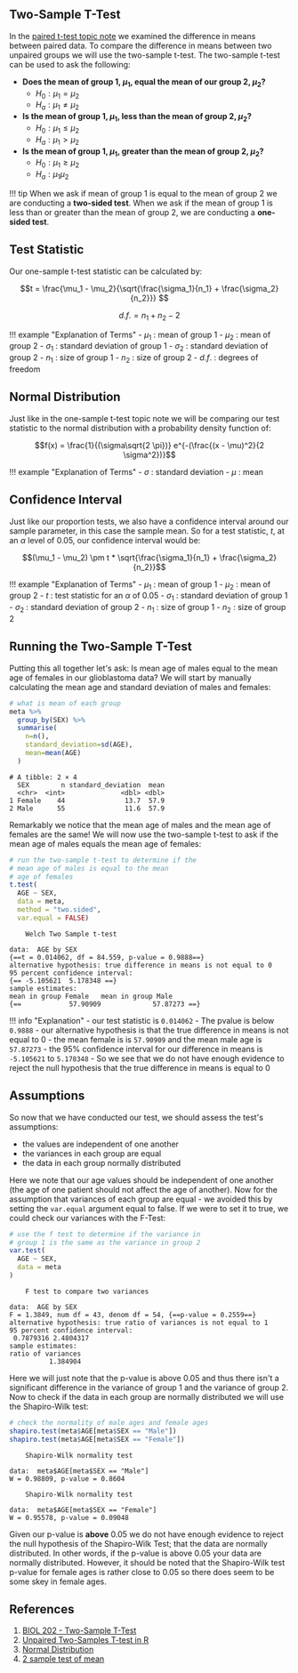 ## Two-Sample T-Test

In the [paired t-test topic note](paired-t-test.md) we examined the difference in means between paired data. To compare the difference in means between
two unpaired groups we will use the two-sample t-test. The two-sample t-test can be used to ask the following:

- **Does the mean of group 1, $\mu_1$, equal the mean of our group 2, $\mu_2$?**
    - $H_0: \mu_1 = \mu_2$
    - $H_a: \mu_1 \neq \mu_2$
- **Is the mean of group 1, $\mu_1$, less than the mean of group 2, $\mu_2$?**
    - $H_0: \mu_1 \le \mu_2$
    - $H_a: \mu_1 > \mu_2$
- **Is the mean of group 1, $\mu_1$, greater than the mean of group 2, $\mu_2$?**
    - $H_0: \mu_1 \ge \mu_2$
    - $H_a: \mu_1  \mu_2$

!!! tip
    When we ask if mean of group 1 is equal to the mean of group 2 we are conducting a **two-sided test**. When we ask if the mean of group 1 is less than or greater than the mean of group 2, we are conducting a **one-sided test**.

## Test Statistic

Our one-sample t-test statistic can be calculated by:

$$t = \frac{\mu_1 - \mu_2}{\sqrt{\frac{\sigma_1}{n_1} + \frac{\sigma_2}{n_2}}} $$

$$d.f. = n_1 + n_2 - 2$$

!!! example "Explanation of Terms"
    - $\mu_1$ : mean of group 1
    - $\mu_2$ : mean of group 2
    - $\sigma_1$ : standard deviation of group 1
    - $\sigma_2$ : standard deviation of group 2
    - $n_1$ : size of group 1
    - $n_2$ : size of group 2
    - $d.f.$ : degrees of freedom

## Normal Distribution

Just like in the one-sample t-test topic note we will be comparing our test statistic to the normal distribution with a probability density function of:

$$f(x) = \frac{1}{(\sigma\sqrt{2 \pi})} e^{-(\frac{(x - \mu)^2}{2 \sigma^2})}$$

!!! example "Explanation of Terms"
    - $\sigma$ : standard deviation
    - $\mu$ : mean

## Confidence Interval

Just like our proportion tests, we also have a confidence interval around our sample parameter, in this case the sample mean. So for a test statistic, $t$, at an $\alpha$ level of 0.05, our confidence interval would be:

$$(\mu_1 - \mu_2) \pm t * \sqrt{\frac{\sigma_1}{n_1} + \frac{\sigma_2}{n_2}}$$

!!! example "Explanation of Terms"
    - $\mu_1$ : mean of group 1
    - $\mu_2$ : mean of group 2
    - $t$ : test statistic for an $\alpha$ of 0.05
    - $\sigma_1$ : standard deviation of group 1
    - $\sigma_2$ : standard deviation of group 2
    - $n_1$ : size of group 1
    - $n_2$ : size of group 2

## Running the Two-Sample T-Test

Putting this all together let's ask: Is mean age of males equal to the mean age of females in our glioblastoma data? We will start by manually calculating the mean age and standard deviation of males and females:

```R
# what is mean of each group
meta %>%
  group_by(SEX) %>%
  summarise(
    n=n(),
    standard_deviation=sd(AGE),
    mean=mean(AGE)
  )
```

```
# A tibble: 2 × 4
  SEX        n standard_deviation  mean
  <chr>  <int>              <dbl> <dbl>
1 Female    44               13.7  57.9
2 Male      55               11.6  57.9
```

Remarkably we notice that the mean age of males and the mean age of females are the same! We will now use the two-sample t-test to ask if the mean age of males equals the mean age of females:

```R
# run the two-sample t-test to determine if the
# mean age of males is equal to the mean
# age of females
t.test(
  AGE ~ SEX, 
  data = meta, 
  method = "two.sided",
  var.equal = FALSE)
```

```
	Welch Two Sample t-test

data:  AGE by SEX
{==t = 0.014062, df = 84.559, p-value = 0.9888==}
alternative hypothesis: true difference in means is not equal to 0
95 percent confidence interval:
{== -5.105621  5.178348 ==}
sample estimates:
mean in group Female   mean in group Male 
{==            57.90909             57.87273 ==}
```

!!! info "Explanation"
    - our test statistic is `0.014062`
    - The pvalue is below `0.9888`
    - our alternative hypothesis is that the true difference in means is not equal to 0
    - the mean female is is `57.90909` and the mean male age is `57.87273`
    - the 95% confidence interval for our difference in means is `-5.105621` to `5.178348`
    - So we see that we do not have enough evidence to reject the null hypothesis that the true difference in means is equal to 0
    
## Assumptions

So now that we have conducted our test, we should assess the test's assumptions:

- the values are independent of one another
- the variances in each group are equal
- the data in each group normally distributed

Here we note that our age values should be independent of one another (the age of one patient should not affect the age of another). Now for the assumption that variances of each group are equal - we avoided this by setting the `var.equal` argument equal to false. If we were to set it to true, we could check our variances with the F-Test:

```R
# use the f test to determine if the variance in 
# group 1 is the same as the variance in group 2
var.test(
  AGE ~ SEX, 
  data = meta
)
```

```
	F test to compare two variances

data:  AGE by SEX
F = 1.3849, num df = 43, denom df = 54, {==p-value = 0.2559==}
alternative hypothesis: true ratio of variances is not equal to 1
95 percent confidence interval:
 0.7879316 2.4804317
sample estimates:
ratio of variances 
          1.384904 
```

Here we will just note that the p-value is above 0.05 and thus there isn't a significant difference in the variance of group 1 and the variance of group 2. Now to check if the data in each group are normally distributed we will use the Shapiro-Wilk test:

```R
# check the normality of male ages and female ages
shapiro.test(meta$AGE[meta$SEX == "Male"])
shapiro.test(meta$AGE[meta$SEX == "Female"])

```

```
	Shapiro-Wilk normality test

data:  meta$AGE[meta$SEX == "Male"]
W = 0.98809, p-value = 0.8604

	Shapiro-Wilk normality test

data:  meta$AGE[meta$SEX == "Female"]
W = 0.95578, p-value = 0.09048
```

Given our p-value is **above** 0.05 we do not have enough evidence to reject the null hypothesis of the Shapiro-Wilk Test; that the data are normally distributed. In other words, if the p-value is above 0.05 your data are normally distributed. However, it should be noted that the Shapiro-Wilk test p-value for female ages is rather close to 0.05 so there does seem to be some skey in female ages. 

## References

1. [BIOL 202 - Two-Sample T-Test](https://ubco-biology.github.io/BIOL202/twosamp_ttest.html)
2. [Unpaired Two-Samples T-test in R](http://www.sthda.com/english/wiki/unpaired-two-samples-t-test-in-r)
3. [Normal Distribution](https://en.wikipedia.org/wiki/Normal_distribution)
4. [2 sample test of mean](https://statmagic.info/Content/Help-Content/two-sample-mean.html)
